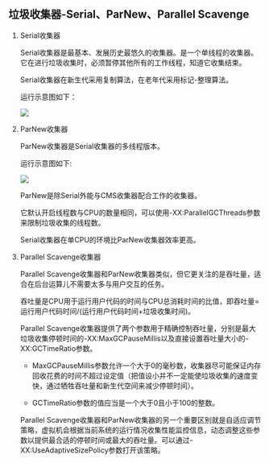 ## 垃圾收集器-Serial、ParNew、Parallel Scavenge

1. Serial收集器

   Serial收集器是最基本、发展历史最悠久的收集器。是一个单线程的收集器。它在进行垃圾收集时，必须暂停其他所有的工作线程，知道它收集结束。

   Serial收集器在新生代采用复制算法，在老年代采用标记-整理算法。

   运行示意图如下：

   <img src="assets/images/10_1.png" />

2. ParNew收集器

   ParNew收集器是Serial收集器的多线程版本。

   运行示意图如下:

   <img src="assets/images/10_2.png" />

   ParNew是除Serial外能与CMS收集器配合工作的收集器。

   它默认开启线程数与CPU的数量相同，可以使用-XX:ParallelGCThreads参数来限制垃圾收集的线程数。

   Serial收集器在单CPU的环境比ParNew收集器效率更高。

3. Parallel Scavenge收集器

   Parallel Scavenge收集器和ParNew收集器类似，但它更关注的是吞吐量，适合在后台运算儿不需要太多与用户交互的任务。

   吞吐量是CPU用于运行用户代码的时间与CPU总消耗时间的比值，即吞吐量=运行用户代码时间/(运行用户代码时间+垃圾收集时间)。

   Parallel Scavenge收集器提供了两个参数用于精确控制吞吐量，分别是最大垃圾收集停顿时间的-XX:MaxGCPauseMillis以及直接设置吞吐量大小的-XX:GCTimeRatio参数。

   + MaxGCPauseMillis参数允许一个大于0的毫秒数，收集器尽可能保证内存回收花费的时间不超过设定值（把值设小并不一定能使垃圾收集的速度变快，通过牺牲吞吐量和新生代空间来减少停顿时间）。

   + GCTimeRatio参数的值应当是一个大于0且小于100的整数。

   Parallel Scavenge收集器和ParNew收集器的另一个重要区别就是自适应调节策略，虚拟机会根据当前系统的运行情况收集性能监控信息，动态调整这些参数以提供最合适的停顿时间或最大的吞吐量。可以通过-XX:UseAdaptiveSizePolicy参数打开该策略。
